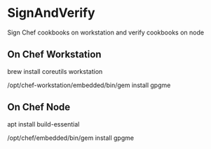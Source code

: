 # SignAndVerify
Sign Chef cookbooks on workstation and verify cookbooks on node

## On Chef Workstation
brew install coreutils workstation

/opt/chef-workstation/embedded/bin/gem install gpgme

## On Chef Node
apt install build-essential

/opt/chef/embedded/bin/gem install gpgme 
